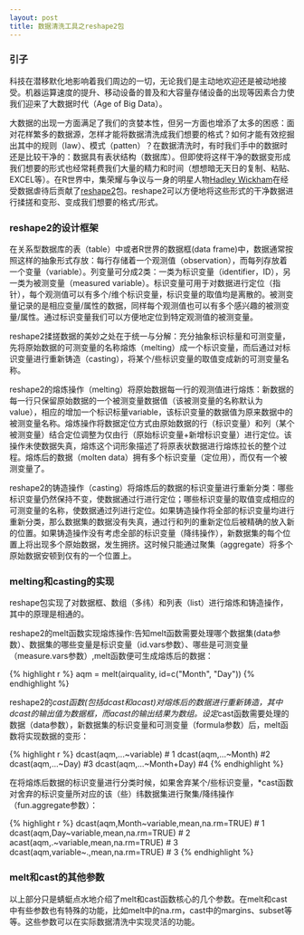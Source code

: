 ```yaml
---
layout: post
title: 数据清洗工具之reshape2包
---
```


### 引子

科技在潜移默化地影响着我们周边的一切，无论我们是主动地欢迎还是被动地接受。机器运算速度的提升、移动设备的普及和大容量存储设备的出现等因素合力使我们迎来了大数据时代（Age of Big Data）。

大数据的出现一方面满足了我们的贪婪本性，但另一方面也增添了太多的困惑：面对花样繁多的数据源，怎样才能将数据清洗成我们想要的格式？如何才能有效挖掘出其中的规则（law）、模式（patten）？在数据清洗时，有时我们手中的数据时还是比较干净的：数据具有表状结构（数据库）。但即使将这样干净的数据变形成我们想要的形式也经常耗费我们大量的精力和时间（想想暗无天日的复制、粘贴、EXCEL等）。在R世界中，集荣耀与争议与一身的明星人物[Hadley Wickham](http://had.co.nz/)在经受数据虐待后贡献了[reshape2](http://had.co.nz/reshape/)包。reshape2可以方便地将这些形式的干净数据进行揉搓和变形、变成我们想要的格式/形式。

### reshape2的设计框架
在关系型数据库的表（table）中或者R世界的数据框(data frame)中，数据通常按照这样的抽象形式存放：每行存储着一个观测值（observation），而每列存放着一个变量（variable）。列变量可分成2类：一类为标识变量（identifier，ID），另一类为被测变量（measured variable）。标识变量可用于对数据进行定位（指针），每个观测值可以有多个/维个标识变量，标识变量的取值均是离散的。被测变量记录的是相应变量/属性的数据，同样每个观测值也可以有多个感兴趣的被测变量/属性。通过标识变量我们可以方便地定位到特定观测值的被测变量。

reshape2揉搓数据的美妙之处在于统一与分解：充分抽象标识标量和可测变量，先将原始数据的可测变量的名称熔炼（melting）成一个标识变量，而后通过对标识变量进行重新铸造（casting），将某个/些标识变量的取值变成新的可测变量名称。

reshape2的熔炼操作（melting）将原始数据每一行的观测值进行熔炼：新数据的每一行只保留原始数据的一个被测变量数据值（该被测变量的名称默认为value），相应的增加一个标识标量variable，该标识变量的数据值为原来数据中的被测变量名称。熔炼操作将数据定位方式由原始数据的行（标识变量）和列（某个被测变量）结合定位调整为仅由行（原始标识变量+新增标识变量）进行定位。该操作未使数据失真，熔炼这个词形象描述了将原表状数据进行熔炼拉长的整个过程。熔炼后的数据（molten data）拥有多个标识变量（定位用），而仅有一个被测变量了。

reshape2的铸造操作（casting）将熔炼后的数据的标识变量进行重新分类：哪些标识变量仍然保持不变，使数据通过行进行定位；哪些标识变量的取值变成相应的可测变量的名称，使数据通过列进行定位。如果铸造操作将全部的标识变量均进行重新分类，那么数据集的数据没有失真，通过行和列的重新定位后被精确的放入新的位置。如果铸造操作没有考虑全部的标识变量（降纬操作），新数据集的每个位置上将出现多个原始数据，发生拥挤。这时候只能通过聚集（aggregate）将多个原始数据安顿到仅有的一个位置上。

### melting和casting的实现

reshape包实现了对数据框、数组（多纬）和列表（list）进行熔炼和铸造操作，其中的原理是相通的。

reshape2的melt函数实现熔炼操作:告知melt函数需要处理哪个数据集(data参数）、数据集的哪些变量是标识变量（id.vars参数）、哪些是可测变量（measure.vars参数）,melt函数便可生成熔炼后的数据：

{% highlight r %}
aqm = melt(airquality, id=c("Month", "Day"))
{% endhighlight %}

reshape2的*cast函数(包括dcast和acast)对熔炼后的数据进行重新铸造，其中dcast的输出值为数据框，而acast的输出结果为数组。设定*cast函数需要处理的数据（data参数），新数据集的标识变量和可测变量（formula参数）后，melt函数将实现数据的变形：

{% highlight r %}
dcast(aqm,...~variable) # 1
dcast(aqm,...~Month) #2
dcast(aqm,...~Day) #3
dcast(aqm,...~Month+Day) #4
{% endhighlight %}

在将熔炼后数据的标识变量进行分类时候，如果舍弃某个/些标识变量，*cast函数对舍弃的标识变量所对应的该（些）纬数据集进行聚集/降纬操作（fun.aggregate参数）：

{% highlight r %}
dcast(aqm,Month~variable,mean,na.rm=TRUE) # 1
dcast(aqm,Day~variable,mean,na.rm=TRUE) # 2
acast(aqm,.~variable,mean,na.rm=TRUE) # 3
dcast(aqm,variable~.,mean,na.rm=TRUE) # 3
{% endhighlight %}

### melt和cast的其他参数

以上部分只是蜻蜓点水地介绍了melt和cast函数核心的几个参数。在melt和cast中有些参数也有特殊的功能，比如melt中的na.rm，cast中的margins、subset等等。这些参数可以在实际数据清洗中实现灵活的功能。





